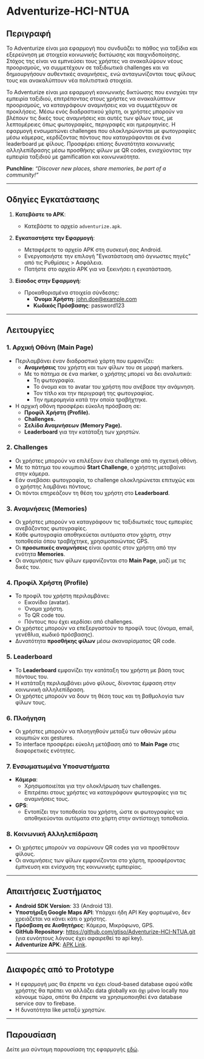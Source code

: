 # Adventurize-HCI-NTUA

## Περιγραφή
Το Adventurize είναι μια εφαρμογή που συνδυάζει το πάθος για ταξίδια και εξερεύνηση με στοιχεία κοινωνικής δικτύωσης και παιχνιδοποίησης. Στόχος της είναι να εμπνεύσει τους χρήστες να ανακαλύψουν νέους προορισμούς, να συμμετέχουν σε ταξιδιωτικά challenges και να δημιουργήσουν αυθεντικές αναμνήσεις, ενώ ανταγωνίζονται τους φίλους τους και ανακαλύπτουν νέα πολιτιστικά στοιχεία.

Το Adventurize είναι μια εφαρμογή κοινωνικής δικτύωσης που ενισχύει την εμπειρία ταξιδιού, επιτρέποντας στους χρήστες να ανακαλύπτουν προορισμούς, να καταγράφουν αναμνήσεις και να συμμετέχουν σε προκλήσεις. Μέσω ενός διαδραστικού χάρτη, οι χρήστες μπορούν να βλέπουν τις δικές τους αναμνήσεις και αυτές των φίλων τους, με λεπτομέρειες όπως φωτογραφίες, περιγραφές και ημερομηνίες. Η εφαρμογή ενσωματώνει challenges που ολοκληρώνονται με φωτογραφίες μέσω κάμερας, κερδίζοντας πόντους που καταγράφονται σε ένα leaderboard με φίλους. Προσφέρει επίσης δυνατότητα κοινωνικής αλληλεπίδρασης μέσω προσθήκης φίλων με QR codes, ενισχύοντας την εμπειρία ταξιδιού με gamification και κοινωνικότητα.

**Punchline**: *“Discover new places, share memories, be part of a community!”*

---

## Οδηγίες Εγκατάστασης

1. **Κατεβάστε το APK**:
   - Κατεβάστε το αρχείο `adventurize.apk`.

2. **Εγκαταστήστε την Εφαρμογή**:
   - Μεταφέρετε το αρχείο APK στη συσκευή σας Android.
   - Ενεργοποιήστε την επιλογή "Εγκατάσταση από άγνωστες πηγές" από τις Ρυθμίσεις > Ασφάλεια.
   - Πατήστε στο αρχείο APK για να ξεκινήσει η εγκατάσταση.

3. **Είσοδος στην Εφαρμογή**:
   - Προκαθορισμένα στοιχεία σύνδεσης:
     - **Όνομα Χρήστη**: john.doe@example.com
     - **Κωδικός Πρόσβασης**: password123

---

## Λειτουργίες

### 1. Αρχική Οθόνη (Main Page)
- Περιλαμβάνει έναν διαδραστικό χάρτη που εμφανίζει:
  - **Αναμνήσεις** του χρήστη και των φίλων του σε μορφή markers.
  - Με το πάτημα σε ένα marker, ο χρήστης μπορεί να δει αναλυτικά:
    - Τη φωτογραφία.
    - Το όνομα και το avatar του χρήστη που ανέβασε την ανάμνηση.
    - Τον τίτλο και την περιγραφή της φωτογραφίας.
    - Την ημερομηνία κατά την οποία τραβήχτηκε.
- Η αρχική οθόνη προσφέρει εύκολη πρόσβαση σε:
  - **Προφίλ Χρήστη (Profile).**
  - **Challenges.**
  - **Σελίδα Αναμνήσεων (Memory Page).**
  - **Leaderboard** για την κατάταξη των χρηστών.

### 2. Challenges
- Οι χρήστες μπορούν να επιλέξουν ένα challenge από τη σχετική οθόνη.
- Με το πάτημα του κουμπιού **Start Challenge**, ο χρήστης μεταβαίνει στην κάμερα.
- Εάν ανεβάσει φωτογραφία, το challenge ολοκληρώνεται επιτυχώς και ο χρήστης λαμβάνει πόντους.
- Οι πόντοι επηρεάζουν τη θέση του χρήστη στο **Leaderboard**.

### 3. Αναμνήσεις (Memories)
- Οι χρήστες μπορούν να καταγράφουν τις ταξιδιωτικές τους εμπειρίες ανεβάζοντας φωτογραφίες.
- Κάθε φωτογραφία αποθηκεύεται αυτόματα στον χάρτη, στην τοποθεσία όπου τραβήχτηκε, χρησιμοποιώντας GPS.
- Οι **προσωπικές αναμνήσεις** είναι ορατές στον χρήστη από την ενότητα **Memories**.
- Οι αναμνήσεις των φίλων εμφανίζονται στο **Main Page**, μαζί με τις δικές του.

### 4. Προφίλ Χρήστη (Profile)
- Το προφίλ του χρήστη περιλαμβάνει:
  - Εικονίδιο (avatar).
  - Όνομα χρήστη.
  - Το QR code του.
  - Πόντους που έχει κερδίσει από challenges.
- Οι χρήστες μπορούν να επεξεργαστούν το προφίλ τους (όνομα, email, γενέθλια, κωδικό πρόσβασης).
- Δυνατότητα **προσθήκης φίλων** μέσω σκαναρίσματος QR code.

### 5. Leaderboard
- Το **Leaderboard** εμφανίζει την κατάταξη του χρήστη με βάση τους πόντους του.
- Η κατάταξη περιλαμβάνει μόνο φίλους, δίνοντας έμφαση στην κοινωνική αλληλεπίδραση.
- Οι χρήστες μπορούν να δουν τη θέση τους και τη βαθμολογία των φίλων τους.

### 6. Πλοήγηση
- Οι χρήστες μπορούν να πλοηγηθούν μεταξύ των οθονών μέσω κουμπιών και gestures.
- Το interface προσφέρει εύκολη μετάβαση από το **Main Page** στις διαφορετικές ενότητες.

### 7. Ενσωματωμένα Υποσυστήματα
- **Κάμερα**:
  - Χρησιμοποιείται για την ολοκλήρωση των challenges.
  - Επιτρέπει στους χρήστες να καταγράφουν φωτογραφίες για τις αναμνήσεις τους.
- **GPS**:
  - Εντοπίζει την τοποθεσία του χρήστη, ώστε οι φωτογραφίες να αποθηκεύονται αυτόματα στο χάρτη στην αντίστοιχη τοποθεσία.

### 8. Κοινωνική Αλληλεπίδραση
- Οι χρήστες μπορούν να σαρώνουν QR codes για να προσθέτουν φίλους.
- Οι αναμνήσεις των φίλων εμφανίζονται στο χάρτη, προσφέροντας έμπνευση και ενίσχυση της κοινωνικής εμπειρίας.

---

## Απαιτήσεις Συστήματος

- **Android SDK Version**: 33 (Android 13).
- **Υποστήριξη Google Maps API**: Υπάρχει ήδη API Key φορτωμένο, δεν χρειάζεται να κάνει κάτι ο χρήστης.
- **Πρόσβαση σε Αισθητήρες**: Κάμερα, Μικρόφωνο, GPS.
- **GitHub Repository**: https://github.com/gtiso/Adventurize-HCI-NTUA.git (για ευνόητους λόγους έχει αφαιρεθεί το api key).
- **Adventurize APK**: [APK Link](https://drive.google.com/file/d/1IPofmeMLQSznGjqnbIUqkoWQWF_h_mHM/view?usp=sharing). 

---

## Διαφορές από το Prototype

- Η εφαρμογή μας θα έπρεπε να έχει cloud-based database αφού κάθε χρήστης θα πρέπει να αλλάζει data globally και όχι μόνο locally που κάνουμε τώρα, οπότε θα έπρεπε να χρησιμοποιηθεί ένα database service σαν το firebase.
- Η δυνατότητα like μεταξύ χρηστών.

---

## Παρουσίαση

Δείτε μια σύντομη παρουσίαση της εφαρμογής [εδώ](https://ntuagr-my.sharepoint.com/:v:/g/personal/el21827_ntua_gr/EfmxuskO3ztJtqZVTcyLitIBqWWRTh-0hblZ0YLDwd_f3Q).
